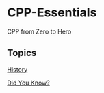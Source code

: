 # CPP-Essentials

CPP from Zero to Hero

## Topics

[History](/Theory/history.md)

[Did You Know?](/Theory/didYouKnow.md)
